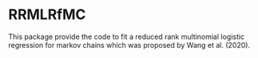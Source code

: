 # RRMLRfMC

This package provide the code to fit a reduced rank multinomial logistic regression for markov chains which was proposed by Wang et al. (2020).